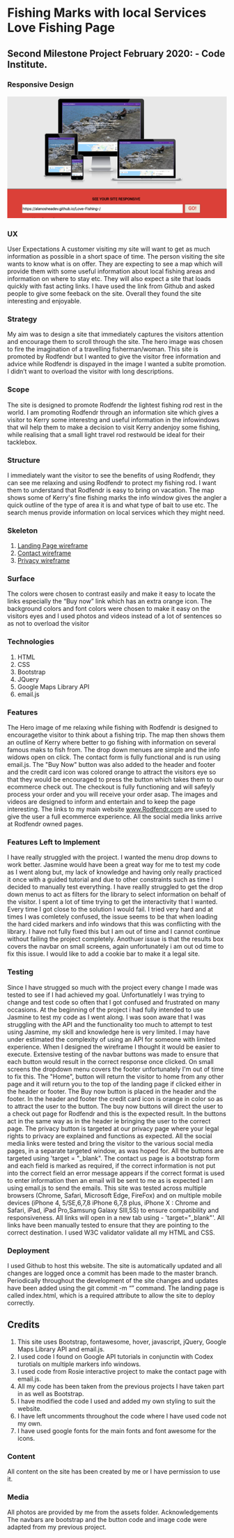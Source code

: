 # Fishing Marks with local Services Love Fishing Page
## Second Milestone Project February 2020:  - Code Institute.
### Responsive Design
![Responsive Design](https://raw.githubusercontent.com/AlanOSheadev/Love-Fishing-/master/assets/images/Iamresponsive.png "Responsive Design")
### UX
User Expectations
A customer visiting my site will want to get as much information as possible in a short space of time.  The person visiting the site wants to know what is on offer.  They are expecting to see a map which will provide them with some useful information about local fishing areas and information on where to stay etc. They will also expect a site that loads quickly with fast acting links. I have used the link from Github and asked people to give some feeback on the site.  Overall they found the site interesting and enjoyable.
### Strategy
My aim was to design a site that immediately captures the visitors attention and encourage them to scroll through the site.  The hero image was chosen to fire the imagination of a travelling fisherman/woman. This site is promoted by Rodfendr but I wanted to give the visitor free information and advice while Rodfendr is dispayed in the image I wanted a sublte promotion. I didn’t want to overload the visitor with long descriptions.
### Scope
The site is designed to promote Rodfendr the lightest fishing rod rest in the world. I am promoting Rodfendr through an information site which gives a visitor to Kerry some interestng and useful information in the infowindows that wil help them to make a decision to visit Kerry andenjoy some fishing, while realising that a small light travel rod restwould be ideal for their tacklebox.
### Structure
I immediately want the visitor to see the benefits of using Rodfendr, they can see me relaxing and using Rodfendr to protect my fishing rod. I want them to understand that Rodfendr is easy to bring on vacation.  The map shows some of Kerry's fine fishing marks the info window gives the angler a quick outline of the type of area it is and what type of bait to use etc.  The search menus provide information on local services which they might need.
### Skeleton
1. [Landing Page wireframe](https://www.canva.com/design/DADzUVMHqw4/CU4Q3GQOzu9TNThslrJbZg/view?utm_content=DADzUVMHqw4&utm_campaign=designshare&utm_medium=link&utm_source=homepage_design_menu)
2. [Contact wireframe](https://www.canva.com/design/DADwgJjSAHc/SIu2INajjyGezQ6Ib_P1TA/view?utm_content=DADwgJjSAHc&utm_campaign=designshare&utm_medium=link&utm_source=sharebutton)
3. [Privacy wireframe](https://www.canva.com/design/DADwgDVISec/Z3D0Wg87DtTWbIuNqRPuiA/view?utm_content=DADwgDVISec&utm_campaign=designshare&utm_medium=link&utm_source=sharebutton)
### Surface
The colors were chosen to contrast easily and make it easy to locate the links especially the “Buy now” link which has an extra orange icon.  The background colors and font colors were chosen to make it easy on the visitors eyes and I used photos and videos instead of a lot of sentences so as not to overload the visitor
### Technologies
1. HTML
2. CSS
3. Bootstrap
4. JQuery
5. Google Maps Library API
6. email.js

### Features
The Hero image of me relaxing while fishing with Rodfendr is designed to encouragethe visitor to think about a fishing trip. The map then shows them an outline of Kerry where better to go fishing with information on several famous maks to fish from. The drop down menues are simple and the info widows open on click.  The contact form is fully functional and is run using email.js. The "Buy Now" button was also added to the header and footer and the credit card icon was colored orange to attract the visitors eye so that they would be encouraged to press the button which takes them to our ecommerce check out.  The checkout is fully functioning and will safeyly process your order and you will receive your order asap.  The images and videos are designed to inform and entertain and to keep the page interesting.  The links to my main website www.Rodfendr.com are used to give the user a full ecommerce experience.  All the social media links arrive at Rodfendr owned pages.
### Features Left to Implement
I have really struggled with the project.  I wanted the menu drop downs to work better. Jasmine would have been a great way for me to test my code as I went along but, my lack of knowledge and having only really practiced it once with a guided tutorial and due to other constraints such as time  I decided to manually test everything.  I have reallly struggled to get the drop down menus to act as filters for the library to select information on behalf of the visitor. I spent a lot of time trying to get the interactivity that I wanted.  Every time I got close to the solution I would fail.  I tried very hard and at times I was comletely confused, the issue seems to be that when loading the hard cided markers and info windows that this was conflicting with the library.  I have not fully fixed this but I am out of time and I cannot continue without failing the project completely.  Anothuer issue is that the results box covers the navbar on small screens, again unfortunately i am out od time to fix this issue. I would like to add a cookie bar to make it a legal site.

### Testing
Since I have strugged so much with the project every change I made was tested to see if I had achieved my goal. Unfortunatlely I was trying to change and test code so often that I got confused and frustrated on many occasions.  At the beginning of the project i had fully intended to use Jasmine to test my code as I went along.  I was soon aware that I was struggling with the API and the functionality too much to attempt to test using Jasmine, my skill and knowledge here is very limited. I may have under estimated the complexity of using an API for someone with limited experience.  When I designed the wireframe I thought it would be easier to execute. Extensive testing of the navbar buttons was made to ensure that each button would result in the correct response once clicked. On small screens the dropdown menu covers the footer unfortunately I'm out of time to fix this. The "Home", button will return the visitor to home from any other page and it will return you to the top of the landing page if clicked either in the header or footer. The Buy now button is placed in the header and the footer. In the header and footer the credit card icon is orange in color so as to attract the user to the button.  The buy now buttons will direct the user to a check out page for Rodfendr and this is the expected result. In the buttons act in the same way as in the header ie bringing the user to the correct page.  The privacy button is targeted at our privacy page where your legal rights to privacy are explained and functions as expected.  All the social media links were tested and bring the visitor to the various social media pages, in a separate targeted window, as was hoped for. All the buttons are targeted using 'target = "_blank". The contact us page is a bootstrap form and each field is marked as required, if the correct information is not put into the correct field an error message appears if the correct format is used to enter information then an email will be sent to me as is expected I am using email.js to send the emails. This site was tested across multiple browsers (Chrome, Safari, Microsoft Edge, FireFox) and on multiple mobile devices (iPhone 4, 5/SE,6,7,8 iPhone 6,7,8 plus, iPhone X : Chrome and Safari, iPad, iPad Pro,Samsung Galaxy Slll,5S) to ensure compatibility and responsiveness.
All links will open in a new tab using - 'target="_blank"'. All links have been manually tested to ensure that they are pointing to the correct destination. I used W3C validator validate all my HTML and CSS.
### Deployment
I used Github to host this website.  The site is automatically updated and all changes are logged once a commit has been made to the master branch.  Periodically throughout the development of the site changes and updates have been added using the git commit -m “” command. The landing page is called index.html, which is a required attribute to allow the site to deploy correctly.
## Credits
1. This site uses Bootstrap, fontawesome, hover, javascript, jQuery, Google Maps Library API and email.js. 
2. I used code I found on Google API tutorials in conjunctin with Codex turotials on multiple markers info windows. 
3. I used code from Rosie interactive project to make the contact page with email.js.
4. All my code has been taken from the previous projects I have taken part in as well as Bootstrap.
5. I have modified the code I used and added my own styling to suit the website. 
6. I have left uncomments throughout the code where I have used code not my own. 
7. I have used google fonts for the main fonts and font awesome for the icons.

### Content
All content on the site has been created by me or I have permission to use it.  
### Media
All photos are provided by me from the assets folder.
Acknowledgements
The navbars are bootstrap and the button code and image code were adapted from my previous project. 

